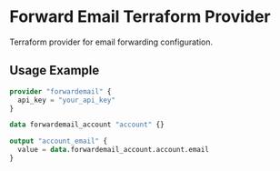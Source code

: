# Forward Email Terraform Provider

Terraform provider for email forwarding configuration.

## Usage Example

```terraform
provider "forwardemail" {
  api_key = "your_api_key"
}

data forwardemail_account "account" {}

output "account_email" {
  value = data.forwardemail_account.account.email
}
```
